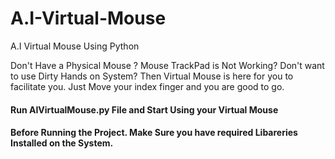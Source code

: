 # A.I-Virtual-Mouse
A.I Virtual Mouse Using Python

Don't Have a Physical Mouse ? Mouse TrackPad is Not Working? Don't want to use Dirty Hands on System?
Then Virtual Mouse is here for you to facilitate you. Just Move your index finger and you are good to go.

#### Run AIVirtualMouse.py File and Start Using your Virtual Mouse 


#### Before Running the Project. Make Sure you have required Libareries Installed on the System.



